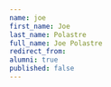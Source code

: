 ```yaml
---
name: joe
first_name: Joe
last_name: Polastre
full_name: Joe Polastre
redirect_from:
alumni: true
published: false
---
```


